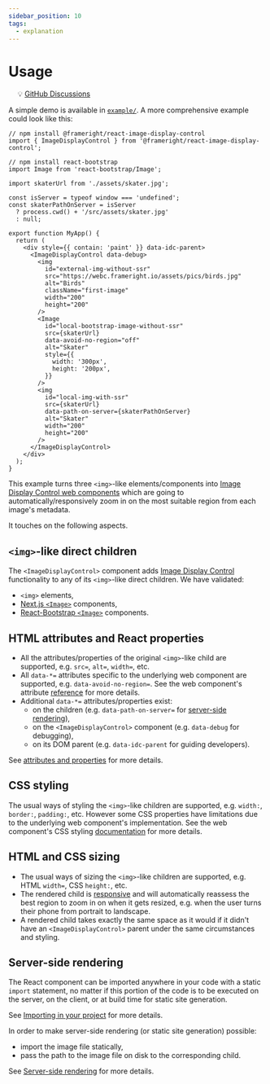 ```yaml
---
sidebar_position: 10
tags:
  - explanation
---
```


# Usage

&emsp; :bulb: [GitHub Discussions](https://github.com/Frameright/react-image-display-control/discussions)

A simple demo is available in [`example/`](example). A more comprehensive
example could look like this:

```tsx title=/src/MyApp.tsx
// npm install @frameright/react-image-display-control
import { ImageDisplayControl } from '@frameright/react-image-display-control';

// npm install react-bootstrap
import Image from 'react-bootstrap/Image';

import skaterUrl from './assets/skater.jpg';

const isServer = typeof window === 'undefined';
const skaterPathOnServer = isServer
  ? process.cwd() + '/src/assets/skater.jpg'
  : null;

export function MyApp() {
  return (
    <div style={{ contain: 'paint' }} data-idc-parent>
      <ImageDisplayControl data-debug>
        <img
          id="external-img-without-ssr"
          src="https://webc.frameright.io/assets/pics/birds.jpg"
          alt="Birds"
          className="first-image"
          width="200"
          height="200"
        />
        <Image
          id="local-bootstrap-image-without-ssr"
          src={skaterUrl}
          data-avoid-no-region="off"
          alt="Skater"
          style={{
            width: '300px',
            height: '200px',
          }}
        />
        <img
          id="local-img-with-ssr"
          src={skaterUrl}
          data-path-on-server={skaterPathOnServer}
          alt="Skater"
          width="200"
          height="200"
        />
      </ImageDisplayControl>
    </div>
  );
}
```

This example turns three `<img>`-like elements/components into
[Image Display Control web components](/web-component)
which are going to automatically/responsively zoom in on the most suitable
region from each image's metadata.

It touches on the following aspects.

## `<img>`-like direct children

The `<ImageDisplayControl>` component adds
[Image Display Control](https://frameright.io) functionality to any of its
`<img>`-like direct children. We have validated:

- `<img>` elements,
- [Next.js `<Image>`](https://nextjs.org/docs/api-reference/next/image)
  components,
- [React-Bootstrap `<Image>`](https://react-bootstrap.github.io/components/images/)
  components.

## HTML attributes and React properties

- All the attributes/properties of the original `<img>`-like child are
  supported, e.g. `src=`, `alt=`, `width=`, etc.
- All `data-*=` attributes specific to the underlying web component are
  supported, e.g. `data-avoid-no-region=`. See the web component's attribute
  [reference](/web-component/attribute-ref)
  for more details.
- Additional `data-*=` attributes/properties exist:
  - on the children (e.g. `data-path-on-server=` for
    [server-side rendering](ssr)),
  - on the `<ImageDisplayControl>` component (e.g. `data-debug` for debugging),
  - on its DOM parent (e.g. `data-idc-parent` for guiding developers).

See [attributes and properties](attributes) for more details.

## CSS styling

The usual ways of styling the `<img>`-like children are supported, e.g.
`width:`, `border:`, `padding:`, etc. However some CSS properties have
limitations due to the underlying web component's implementation. See the web
component's CSS styling
[documentation](/web-component/styling) for more details.

## HTML and CSS sizing

- The usual ways of sizing the `<img>`-like children are supported, e.g.
  HTML `width=`, CSS `height:`, etc.
- The rendered child is
  [responsive](https://developer.mozilla.org/en-US/docs/Learn/CSS/CSS_layout/Responsive_Design)
  and will automatically reassess the best region to zoom in on when it gets
  resized, e.g. when the user turns their phone from portrait to landscape.
- A rendered child takes exactly the same space as it would if it didn't have an
  `<ImageDisplayControl>` parent under the same circumstances and styling.

## Server-side rendering

The React component can be imported anywhere in your code with a static
`import` statement, no matter if this portion of the code is to be executed on
the server, on the client, or at build time for static site generation.

See [Importing in your project](importing) for more details.

In order to make server-side rendering (or static site generation) possible:

- import the image file statically,
- pass the path to the image file on disk to the corresponding child.

See [Server-side rendering](ssr) for more details.
